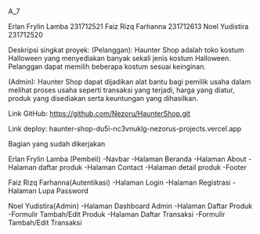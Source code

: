 A_7

Erlan Frylin Lamba 231712521
Faiz Rizq Farhanna 231712613
Noel Yudistira 231712520

Deskripsi singkat proyek:
(Pelanggan):
Haunter Shop adalah toko kostum Halloween yang menyediakan banyak sekali jenis kostum Halloween. Pelanggan dapat memilih beberapa kostum sesuai keinginan.

(Admin):
Haunter Shop dapat dijadikan alat bantu bagi pemilik usaha dalam melihat proses usaha seperti transaksi yang terjadi, harga yang diatur, produk yang disediakan serta keuntungan yang dihasilkan.


Link GitHub: https://github.com/Nezoru/HaunterShop.git

Link deploy: haunter-shop-du5i-nc3vnuklg-nezorus-projects.vercel.app

Bagian yang sudah dikerjakan

Erlan Frylin Lamba (Pembeli)
-Navbar
-Halaman Beranda
-Halaman About
-Halaman daftar produk
-Halaman Contact
-Halaman detail produk
-Footer


Faiz Rizq Farhanna(Autentikasi)
-Halaman Login
-Halaman Registrasi
-Halaman Lupa Password


Noel Yudistira(Admin)
-Halaman Dashboard Admin
-Halaman Daftar Produk
-Formulir Tambah/Edit Produk
-Halaman Daftar Transaksi
-Formulir Tambah/Edit Transaksi
